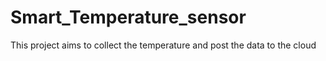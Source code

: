 # Smart_Temperature_sensor
This project aims to collect the temperature and post the data to the cloud
